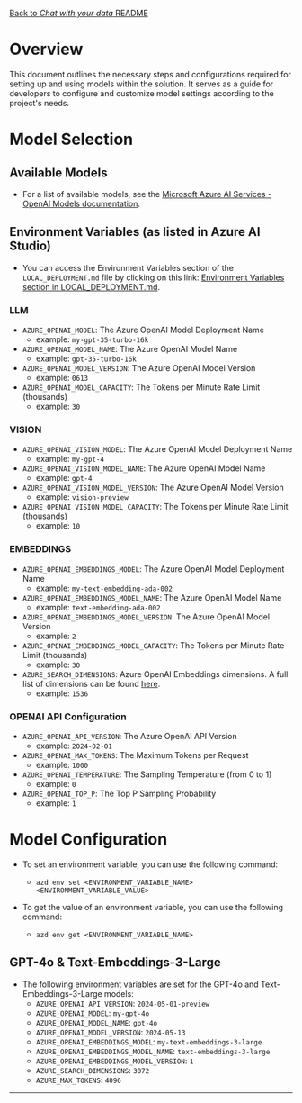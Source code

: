 [Back to *Chat with your data* README](../README.md)

# Overview

This document outlines the necessary steps and configurations required for setting up and using models within the solution. It serves as a guide for developers to configure and customize model settings according to the project's needs.

# Model Selection

## Available Models

- For a list of available models, see the [Microsoft Azure AI Services - OpenAI Models documentation](https://learn.microsoft.com/en-us/azure/ai-services/openai/concepts/models).

## Environment Variables (as listed in Azure AI Studio)
- You can access the Environment Variables section of the `LOCAL_DEPLOYMENT.md` file by clicking on this link: [Environment Variables section in LOCAL_DEPLOYMENT.md](docs/LOCAL_DEPLOYMENT.md#environment-variables).

### LLM
- `AZURE_OPENAI_MODEL`: The Azure OpenAI Model Deployment Name
    - example: `my-gpt-35-turbo-16k`
- `AZURE_OPENAI_MODEL_NAME`: The Azure OpenAI Model Name
    - example: `gpt-35-turbo-16k`
- `AZURE_OPENAI_MODEL_VERSION`: The Azure OpenAI Model Version
    - example: `0613`
- `AZURE_OPENAI_MODEL_CAPACITY`: The Tokens per Minute Rate Limit (thousands)
    - example: `30`

### VISION
- `AZURE_OPENAI_VISION_MODEL`: The Azure OpenAI Model Deployment Name
    - example: `my-gpt-4`
- `AZURE_OPENAI_VISION_MODEL_NAME`: The Azure OpenAI Model Name
    - example: `gpt-4`
- `AZURE_OPENAI_VISION_MODEL_VERSION`: The Azure OpenAI Model Version
    - example: `vision-preview`
- `AZURE_OPENAI_VISION_MODEL_CAPACITY`: The Tokens per Minute Rate Limit (thousands)
    - example: `10`

### EMBEDDINGS
- `AZURE_OPENAI_EMBEDDINGS_MODEL`: The Azure OpenAI Model Deployment Name
    - example: `my-text-embedding-ada-002`
- `AZURE_OPENAI_EMBEDDINGS_MODEL_NAME`: The Azure OpenAI Model Name
    - example: `text-embedding-ada-002`
- `AZURE_OPENAI_EMBEDDINGS_MODEL_VERSION`: The Azure OpenAI Model Version
    - example: `2`
- `AZURE_OPENAI_EMBEDDINGS_MODEL_CAPACITY`: The Tokens per Minute Rate Limit (thousands)
    - example: `30`
- `AZURE_SEARCH_DIMENSIONS`: Azure OpenAI Embeddings dimensions. A full list of dimensions can be found [here](https://learn.microsoft.com/en-us/azure/ai-services/openai/concepts/models#embeddings-models).
    - example: `1536`

### OPENAI API Configuration
- `AZURE_OPENAI_API_VERSION`: The Azure OpenAI API Version
    - example: `2024-02-01`
- `AZURE_OPENAI_MAX_TOKENS`: The Maximum Tokens per Request
    - example: `1000`
- `AZURE_OPENAI_TEMPERATURE`: The Sampling Temperature (from 0 to 1)
    - example: `0`
- `AZURE_OPENAI_TOP_P`: The Top P Sampling Probability
    - example: `1`

# Model Configuration
- To set an environment variable, you can use the following command:
    - `azd env set <ENVIRONMENT_VARIABLE_NAME> <ENVIRONMENT_VARIABLE_VALUE>`

- To get the value of an environment variable, you can use the following command:
    - `azd env get <ENVIRONMENT_VARIABLE_NAME>`

## GPT-4o & Text-Embeddings-3-Large
- The following environment variables are set for the GPT-4o and Text-Embeddings-3-Large models:
    - `AZURE_OPENAI_API_VERSION`: `2024-05-01-preview`
    - `AZURE_OPENAI_MODEL`: `my-gpt-4o`
    - `AZURE_OPENAI_MODEL_NAME`: `gpt-4o`
    - `AZURE_OPENAI_MODEL_VERSION`: `2024-05-13`
    - `AZURE_OPENAI_EMBEDDINGS_MODEL`: `my-text-embeddings-3-large`
    - `AZURE_OPENAI_EMBEDDINGS_MODEL_NAME`: `text-embeddings-3-large`
    - `AZURE_OPENAI_EMBEDDINGS_MODEL_VERSION`: `1`
    - `AZURE_SEARCH_DIMENSIONS`: `3072`
    - `AZURE_MAX_TOKENS`: `4096`

---
